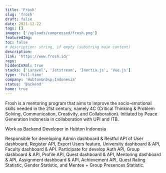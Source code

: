 ```yaml
---
title: 'Frosh'
slug: 'frosh'
draft: false
date: 2021-12-22
tags: []
images: ['/uploads/compressed/frosh.png']
featuredImg:
toc: false
# description: string, if empty (substring main content)
description:
link: 'https://www.frosh.id/'
repo:
hiddenInXml: true
stacks: ['Laravel', 'Jetstream', 'Inertia.js', 'Vue.js']
type: 'Full-time'
company: 'Hubton&nbsp;Indonesia'
status: 'Backend'
home: true
---
```


Frosh is a mentoring program that aims to improve the socio-emotional skills needed in the 21st century, namely 4C (Critical Thinking & Problem Solving, Communication, Creativity, and Collaboration). Initiated by Peace Generation Indonesia in collaboration with UPI and ITB.

Work as Backend Developer in Hubton Indonesia

Responsible for developing Admin dashboard & Restful API of User dashboard, Register API, Export Users feature, University dashboard & API, Faculty dashboard & API. Participate for develop Auth API, Group dashboard & API, Profile API, Quest dashboard & API, Mentoring dashboard & API, Assignment dashboard & API, Achievement API, Quest Rating Statistic, Gender Statistic, and Mentee + Group Presences Statistic.
